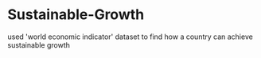 # Sustainable-Growth
used 'world economic indicator' dataset to find how a country can achieve sustainable growth
